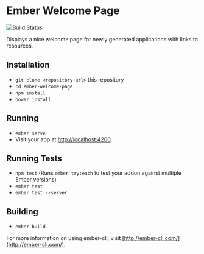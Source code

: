 # Ember Welcome Page
[![Build Status](https://travis-ci.org/ember-cli/ember-welcome-page.svg?branch=master)](https://travis-ci.org/ember-cli/ember-welcome-page)

Displays a nice welcome page for newly generated applications with links to resources.

## Installation

* `git clone <repository-url>` this repository
* `cd ember-welcome-page`
* `npm install`
* `bower install`

## Running

* `ember serve`
* Visit your app at [http://localhost:4200](http://localhost:4200).

## Running Tests

* `npm test` (Runs `ember try:each` to test your addon against multiple Ember versions)
* `ember test`
* `ember test --server`

## Building

* `ember build`

For more information on using ember-cli, visit [http://ember-cli.com/](http://ember-cli.com/).
